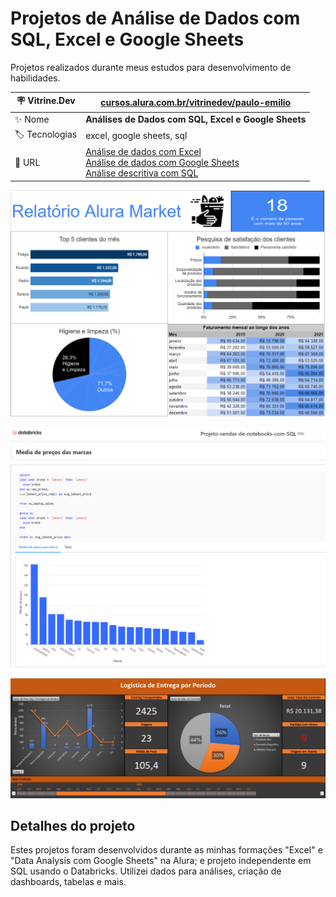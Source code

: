 # Projetos de Análise de Dados com SQL, Excel e Google Sheets

Projetos realizados durante meus estudos para desenvolvimento de habilidades.

| :placard: Vitrine.Dev | [cursos.alura.com.br/vitrinedev/paulo-emilio](https://cursos.alura.com.br/vitrinedev/paulo-emilio) |
| -------------  | --- |
| :sparkles: Nome        | **Análises de Dados com SQL, Excel e Google Sheets**
| :label: Tecnologias | excel, google sheets, sql
| :rocket: URL        | [Análise de dados com Excel](https://1drv.ms/x/s!AiFjwGBG_LP41UI6SX_aRP8mGLXX?e=iC76bP)<br>[Análise de dados com Google Sheets](https://docs.google.com/spreadsheets/d/1_6NjF84UREH427WEjHjJx-LYnk-lknzfwNVP-voViqw/edit?usp=sharing)<br>[Análise descritiva com SQL](https://thunder-root-duchess.glitch.me/)

<!-- Inserir imagem com a #vitrinedev ao final do link -->
[![ALURA MARKET GOOGLE SHEETS](Analise-de-dados-Google-Sheets/Alura-Market/prints/Relatorio-Final.png#vitrinedev)](https://docs.google.com/spreadsheets/d/1_6NjF84UREH427WEjHjJx-LYnk-lknzfwNVP-voViqw/edit?usp=sharing)

[![PRECOS NOTEBOOKS COM SQL](Analise-descritiva-SQL/Vendas-de-notebooks-SQL/prints/Media-precos-marcas.png)](https://thunder-root-duchess.glitch.me/)

[![CONTROLE DE ROTAS EXCEL](Analise-de-dados-Excel/Controle-de-Rotas/prints/Dashboard.png)](https://1drv.ms/x/s!AiFjwGBG_LP41UI6SX_aRP8mGLXX?e=iC76bP)

## Detalhes do projeto

Estes projetos foram desenvolvidos durante as minhas formações "Excel" e "Data Analysis com Google Sheets" na Alura; e projeto independente em SQL usando o Databricks. Utilizei dados para análises, criação de dashboards, tabelas e mais.

